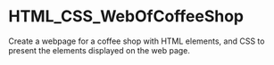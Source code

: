 # HTML_CSS_WebOfCoffeeShop
Create a webpage for a coffee shop with HTML elements, and CSS to present the elements displayed on the web page.
